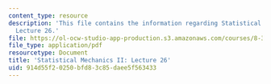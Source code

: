 ```yaml
---
content_type: resource
description: 'This file contains the information regarding Statistical Mechanics II:
  Lecture 26.'
file: https://ol-ocw-studio-app-production.s3.amazonaws.com/courses/8-334-statistical-mechanics-ii-statistical-physics-of-fields-spring-2014/914d55f20250bfd83c85daee5f563433_MIT8_334S14_Lec24.pdf
file_type: application/pdf
resourcetype: Document
title: 'Statistical Mechanics II: Lecture 26'
uid: 914d55f2-0250-bfd8-3c85-daee5f563433
---
```

